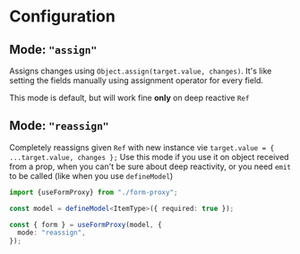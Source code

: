 # Configuration

## Mode: `"assign"`
Assigns changes using `Object.assign(target.value, changes)`.
It's like setting the fields manually using assignment operator for every field.

This mode is default, but will work fine **only** on deep reactive `Ref`

## Mode: `"reassign"`
Completely reassigns given `Ref` with new instance vie `target.value = { ...target.value, changes };`
Use this mode if you use it on object received from a prop, when you can't be sure about deep reactivity, or you need `emit` to be called (like when you use `defineModel`)

```ts
import {useFormProxy} from "./form-proxy";

const model = defineModel<ItemType>({ required: true });

const { form } = useFormProxy(model, {
  mode: "reassign",
});
```
